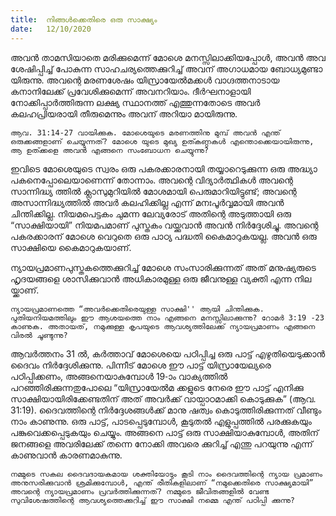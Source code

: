 ```yaml
---
title:  നിങ്ങൾക്കെതിരെ ഒരു സാക്ഷ്യം
date:   12/10/2020
---
```


അവൻ താമസിയാതെ മരിക്കുമെന്ന് മോശെ മനസ്സിലാക്കിയപ്പോൾ, അവൻ അവ ശേഷിപ്പിച്ച് പോകുന്ന സാഹചര്യത്തെക്കുറിച്ച് അവന് അഗാധമായ ബോധ്യമുണ്ടാ യിരുന്നു. അവന്റെ മരണശേഷം യിസ്രായേൽമക്കൾ വാഗ്ദത്തനാടായ കനാനിലേക്ക് പ്രവേശിക്കുമെന്ന് അവനറിയാം. ദീർഘനാളായി നോക്കിപ്പാർത്തിരുന്ന ലക്ഷ്യ സ്ഥാനത്ത് എത്തുന്നതോടെ അവർ കലഹപ്രിയരായി തീരുമെന്നും അവന് അറിയാ മായിരുന്നു.

`ആവ. 31:14-27 വായിക്കുക. മോശെയുടെ മരണത്തിനു മുമ്പ് അവൻ എന്ത് ഒരുക്കങ്ങളാണ് ചെയ്യുന്നത്? മോശെ യുടെ മുഖ്യ ഉത്കണ്ഠകൾ എന്തൊക്കെയായിരുന്നു, ആ ഉത്ക്കളെ അവൻ എങ്ങനെ സംബോധന ചെയ്യുന്നു?`

ഇവിടെ മോശെയുടെ സ്വരം ഒരു പകരക്കാരനായി തയ്യാറെടുക്കുന്ന ഒരു അദ്ധ്യാ പകനെപ്പോലെയാണെന്ന് തോന്നാം. അവന്റെ വിദ്യാർത്ഥികൾ അവന്റെ സാന്നിദ്ധ്യ ത്തിൽ ക്ലാസുമുറിയിൽ മോശമായി പെരുമാറിയിട്ടുണ്ട്; അവന്റെ അസാന്നിദ്ധ്യത്തിൽ അവർ കലഹിക്കില്ല എന്ന് മനഃപൂർവ്വമായി അവൻ ചിന്തിക്കില്ല. നിയമപെട്ടകം ചുമന്ന ലേവ്യരോട് അതിന്റെ അടുത്തായി ഒരു “സാക്ഷിയായി” നിയമപമാണ് പുസ്തകം വയ്ക്കുവാൻ അവൻ നിർദ്ദേശിച്ചു. അവന്റെ പകരക്കാരന് മോശെ വെറുതെ ഒരു പാഠ്യ പദ്ധതി കൈമാറുകയല്ല. അവൻ ഒരു സാക്ഷിയെ കൈമാറുകയാണ്.

ന്യായപ്രമാണപുസ്തകത്തെക്കുറിച്ച് മോശെ സംസാരിക്കുന്നത് അത് മനുഷ്യരുടെ ഹൃദയങ്ങളെ ശാസിക്കുവാൻ അധികാരമുള്ള ഒരു ജീവനുള്ള വ്യക്തി എന്ന നില യ്ക്കാണ്.

`ന്യായപ്രമാണത്തെ “അവർക്കെതിരെയുള്ള സാക്ഷി'' ആയി ചിന്തിക്കുക. പുതിയനിയമത്തിലും ഈ ആശയത്തെ നാം എങ്ങനെ മനസ്സിലാക്കുന്നു? റോമർ 3:19 -23 കാണുക. അതായത്, നമുക്കുള്ള കൃപയുടെ ആവശ്യത്തിലേക്ക് ന്യായപ്രമാണം എങ്ങനെ വിരൽ ചൂണ്ടുന്നു?`

ആവർത്തനം 31 ൽ, കർത്താവ് മോശെയെ പഠിപ്പിച്ച ഒരു പാട്ട് എഴുതിയെടുക്കാൻ ദൈവം നിർദ്ദേശിക്കുന്നു. പിന്നീട് മോശെ ഈ പാട്ട് യിസ്രായേല്യരെ പഠിപ്പിക്കണം, അങ്ങനെയാകുമ്പോൾ 19-ാം വാക്യത്തിൽ പറഞ്ഞിരിക്കുന്നതുപോലെ “യിസ്രായേൽമ ക്കളുടെ നേരെ ഈ പാട്ട് എനിക്കു സാക്ഷിയായിരിക്കേണ്ടതിന് അത് അവർക്ക് വായ്പാഠമാക്കി കൊടുക്കുക” (ആവ. 31:19). ദൈവത്തിന്റെ നിർദ്ദേശങ്ങൾക്ക് മാനു ഷത്വം കൊടുത്തിരിക്കുന്നത് വീണ്ടും നാം കാണുന്നു. ഒരു പാട്ട്, പാടപ്പെടുമ്പോൾ, കൂടുതൽ എളുപ്പത്തിൽ പരക്കുകയും പങ്കുവെക്കപ്പെടുകയും ചെയ്യും. അങ്ങനെ പാട്ട് ഒരു സാക്ഷിയാകുമ്പോൾ, അതിന് ജനങ്ങളെ അവരിലേക്ക് തന്നെ നോക്കി അവരെ ക്കുറിച്ച് എന്തു പറയുന്നു എന്ന് കാണുവാൻ കാരണമാകുന്നു.

`നമ്മുടെ സകല ദൈവദായകമായ ശക്തിയോടും കൂടി നാം ദൈവത്തിന്റെ ന്യായ പ്രമാണം അനുസരിക്കുവാൻ ശ്രമിക്കുമ്പോൾ, എന്ത് രീതികളിലാണ് “നമുക്കെതിരെ സാക്ഷ്യമായി” അവന്റെ ന്യായപ്രമാണം പ്രവർത്തിക്കുന്നത്? നമ്മുടെ ജീവിതങ്ങളിൽ വേണ്ട സുവിശേഷത്തിന്റെ ആവശ്യത്തെക്കുറിച്ച് ഈ സാക്ഷി നമ്മെ എന്ത് പഠിപ്പി ക്കുന്നു?`